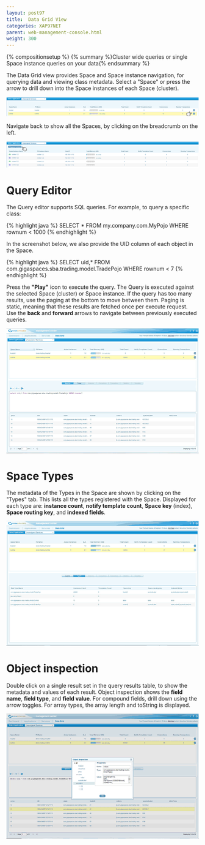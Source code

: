 ```yaml
---
layout: post97
title:  Data Grid View
categories: XAP97NET
parent: web-management-console.html
weight: 300
---
```


{% compositionsetup %}
{% summary %}Cluster wide queries or single Space instance queries on your data{% endsummary %}

The Data Grid view provides Space and Space instance navigation, for querying data and viewing class metadata.
Select a "Space" or press the arrow to drill down into the Space instances of each Space (cluster).

![DataGrid_SpaceInstanceSelection.png](/attachment_files/dotnet/DataGrid_SpaceInstanceSelection.png)

Navigate back to show all the Spaces, by clicking on the breadcrumb on the left.

![DataGrid_SpaceSelection.png](/attachment_files/dotnet/DataGrid_SpaceSelection.png)

# Query Editor

The Query editor supports SQL queries. For example, to query a specific class:

{% highlight java %}
SELECT * FROM my.company.com.MyPojo WHERE rownum < 1000
{% endhighlight %}

In the screenshot below, we also provide the UID column of each object in the Space.

{% highlight java %}
SELECT uid,* FROM com.gigaspaces.sba.trading.model.TradePojo WHERE rownum < 7
{% endhighlight %}

Press the **"Play"** icon to execute the query. The Query is executed against the selected Space (cluster) or Space instance.
If the query has too many results, use the paging at the bottom to move between them. Paging is static, meaning that these results are fetched once per execute request.
Use the **back** and **forward** arrows to navigate between previously executed queries.

![query.png](/attachment_files/dotnet/query.png)

# Space Types

The metadata of the Types in the Space are shown by clicking on the "Types" tab. This lists all the types registered with the Space.
Displayed for each type are: **instance count**, **notify template count**, **Space key** (index), **Space routing key**, and **indexed fields**.

![data_types.png](/attachment_files/dotnet/data_types.png)

# Object inspection

Double click on a single result set in the query results table, to show the metadata and values of each result.
Object inspection shows the **field name**, **field type**, and **field value**. For compound fields, drill down using the arrow toggles.
For array types, the array length and toString is displayed.

![object_inspector_from_query_results.png](/attachment_files/dotnet/object_inspector_from_query_results.png)

